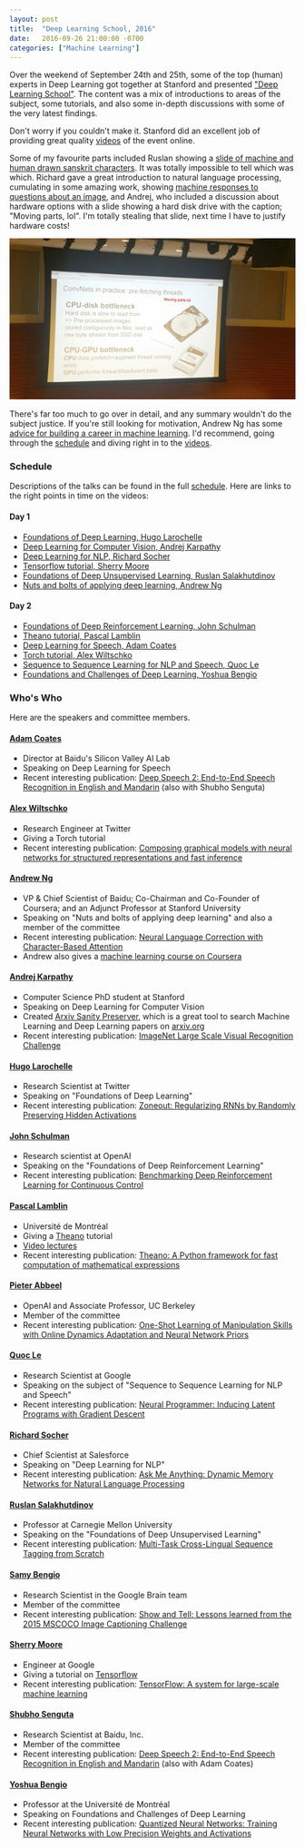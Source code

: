 ```yaml
---
layout: post
title:  "Deep Learning School, 2016"
date:   2016-09-26 21:00:00 -0700
categories: ["Machine Learning"]
---
```


Over the weekend of September 24th and 25th, some of the top (human) experts in Deep Learning got together at Stanford and presented ["Deep Learning School"](http://www.bayareadlschool.org). The content was a mix of introductions to areas of the subject, some tutorials, and also some in-depth discussions with some of the very latest findings.

Don't worry if you couldn't make it.  Stanford did an excellent job of providing great quality [videos](#videos) of the event online.

Some of my favourite parts included Ruslan showing a [slide of machine and human drawn sanskrit characters](https://youtu.be/eyovmAtoUx0?t=8h19m0s). It was totally impossible to tell which was which. Richard gave a great introduction to natural language processing, cumulating in some amazing work, showing [machine responses to questions about an image](https://youtu.be/eyovmAtoUx0?t=5h8m39s), and Andrej, who included a discussion about hardware options with a slide showing a hard disk drive with the caption; "Moving parts, lol". I'm totally stealing that slide, next time I have to justify hardware costs!

![Moving parts, lol](/assets/deeplearningschool/disk_drive.jpg)

There's far too much to go over in detail, and any summary wouldn't do the subject justice. If you're still looking for motivation, Andrew Ng has some [advice for building a career in machine learning](https://youtu.be/eyovmAtoUx0?t=10h22m56s). I'd recommend, going through the [schedule](http://www.bayareadlschool.org/schedule) and diving right in to the [videos](#videos).

### Schedule

Descriptions of the talks can be found in the full [schedule](http://www.bayareadlschool.org/schedule). Here are links to the right points in time on the videos:

<a name="videos"/>

#### Day 1

* [Foundations of Deep Learning, Hugo Larochelle](https://youtu.be/eyovmAtoUx0?t=0h11m57s)
* [Deep Learning for Computer Vision, Andrej Karpathy](https://youtu.be/eyovmAtoUx0?t=1h28m35s)
* [Deep Learning for NLP, Richard Socher](https://youtu.be/eyovmAtoUx0?t=3h54m57s)
* [Tensorflow tutorial, Sherry Moore](https://youtu.be/eyovmAtoUx0?t=5h55m42s)
* [Foundations of Deep Unsupervised Learning, Ruslan Salakhutdinov](https://youtu.be/eyovmAtoUx0?t=7h12m14s)
* [Nuts and bolts of applying deep learning, Andrew Ng](https://youtu.be/eyovmAtoUx0?t=9h11m56s)

#### Day 2

* [Foundations of Deep Reinforcement Learning, John Schulman](https://youtu.be/9dXiAecyJrY?t=8m12s)
* [Theano tutorial, Pascal Lamblin](https://youtu.be/9dXiAecyJrY?t=1h51m49s)
* [Deep Learning for Speech, Adam Coates](https://youtu.be/9dXiAecyJrY?t=3h51m12s)
* [Torch tutorial, Alex Wiltschko](https://youtu.be/9dXiAecyJrY?t=5h50m8s)
* [Sequence to Sequence Learning for NLP and Speech, Quoc Le](https://youtu.be/9dXiAecyJrY?t=7h4m50s)
* [Foundations and Challenges of Deep Learning, Yoshua Bengio](https://youtu.be/9dXiAecyJrY?t=9h2m44s)


### Who's Who

Here are the speakers and committee members.

#### [Adam Coates](https://cs.stanford.edu/~acoates/)
* Director at Baidu's Silicon Valley AI Lab
* Speaking on Deep Learning for Speech
* Recent interesting publication: [Deep Speech 2: End-to-End Speech Recognition in English and Mandarin](http://arxiv.org/pdf/1512.02595.pdf) (also with Shubho Senguta)

#### [Alex Wiltschko](https://twitter.com/awiltsch)
* Research Engineer at Twitter
* Giving a Torch tutorial
* Recent interesting publication: [Composing graphical models with neural networks for structured representations and fast inference](http://arxiv.org/pdf/1603.06277.pdf)

#### [Andrew Ng](http://www.andrewng.org/)
* VP & Chief Scientist of Baidu; Co-Chairman and Co-Founder of Coursera; and an Adjunct Professor at Stanford University
* Speaking on "Nuts and bolts of applying deep learning" and also a member of the committee
* Recent interesting publication: [Neural Language Correction with Character-Based Attention](http://arxiv.org/pdf/1603.09727v1)
* Andrew also gives a [machine learning course on Coursera](https://www.coursera.org/learn/machine-learning)

#### [Andrej Karpathy](http://karpathy.github.io/)
* Computer Science PhD student at Stanford
* Speaking on Deep Learning for Computer Vision
* Created [Arxiv Sanity Preserver](http://www.arxiv-sanity.com/), which is a great tool to search Machine Learning and Deep Learning papers on [arxiv.org](http://arxiv.org/)
* Recent interesting publication: [ImageNet Large Scale Visual Recognition Challenge](http://link.springer.com/article/10.1007/s11263-015-0816-y)

#### [Hugo Larochelle](https://twitter.com/hugo_larochelle)
* Research Scientist at Twitter
* Speaking on "Foundations of Deep Learning"
* Recent interesting publication: [Zoneout: Regularizing RNNs by Randomly Preserving Hidden Activations](http://arxiv.org/pdf/1606.01305v2.pdf)

#### [John Schulman](https://people.eecs.berkeley.edu/~joschu/)
* Research scientist at OpenAI
* Speaking on the "Foundations of Deep Reinforcement Learning"
* Recent interesting publication: [Benchmarking Deep Reinforcement Learning for Continuous Control](http://arxiv.org/pdf/1604.06778v3)

#### [Pascal Lamblin](https://mila.umontreal.ca/en/person/lamblin-pascal/)
* Université de Montréal
* Giving a [Theano](http://deeplearning.net/software/theano/) tutorial
* [Video lectures](http://videolectures.net/pascal_lamblin/)
* Recent interesting publication: [Theano: A Python framework for fast computation of mathematical expressions](http://arxiv.org/pdf/1605.02688v1.pdf)

#### [Pieter Abbeel](https://people.eecs.berkeley.edu/~pabbeel/)
* OpenAI and Associate Professor, UC Berkeley
* Member of the committee
* Recent interesting publication: [One-Shot Learning of Manipulation Skills with Online Dynamics Adaptation and Neural Network Priors](http://arxiv.org/pdf/1509.06841v3)

#### [Quoc Le](http://research.google.com/pubs/QuocLe.html)
* Research Scientist at Google
* Speaking on the subject of "Sequence to Sequence Learning for NLP and Speech"
* Recent interesting publication: [Neural Programmer: Inducing Latent Programs with Gradient Descent](http://arxiv.org/pdf/1511.04834v3)

#### [Richard Socher](http://www.socher.org/)
* Chief Scientist at Salesforce
* Speaking on "Deep Learning for NLP"
* Recent interesting publication: [Ask Me Anything: Dynamic Memory Networks for Natural Language Processing](http://arxiv.org/pdf/1506.07285v5)

#### [Ruslan Salakhutdinov](http://www.cs.cmu.edu/~rsalakhu/)
* Professor at Carnegie Mellon University
* Speaking on the "Foundations of Deep Unsupervised Learning"
* Recent interesting publication: [Multi-Task Cross-Lingual Sequence Tagging from Scratch](http://arxiv.org/pdf/1603.06270v2)

#### [Samy Bengio](http://bengio.abracadoudou.com/)
* Research Scientist in the Google Brain team 
* Member of the committee
* Recent interesting publication: [Show and Tell: Lessons learned from the 2015 MSCOCO Image Captioning Challenge](http://arxiv.org/pdf/1609.06647v1)

#### [Sherry Moore](http://research.google.com/pubs/104893.html)
* Engineer at Google
* Giving a tutorial on [Tensorflow](https://www.tensorflow.org/)
* Recent interesting publication: [TensorFlow: A system for large-scale machine learning](http://arxiv.org/pdf/1605.08695v2)

#### [Shubho Senguta](http://shubho.github.io/)
* Research Scientist at Baidu, Inc.
* Member of the committee
* Recent interesting publication: [Deep Speech 2: End-to-End Speech Recognition in English and Mandarin](http://arxiv.org/pdf/1512.02595v1) (also with Adam Coates)

#### [Yoshua Bengio](http://www.iro.umontreal.ca/~bengioy/yoshua_en/index.html)
* Professor at the Université de Montréal
* Speaking on Foundations and Challenges of Deep Learning
* Recent interesting publication: [Quantized Neural Networks: Training Neural Networks with Low Precision Weights and Activations](http://arxiv.org/pdf/1609.07061v1.pdf)



